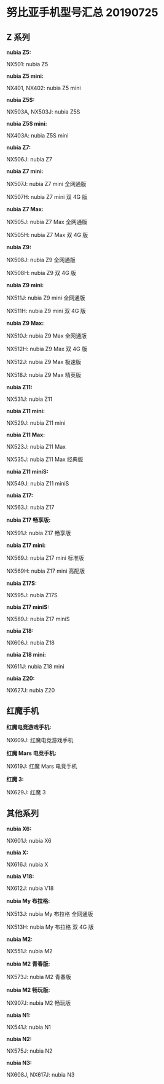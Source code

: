 # 努比亚手机型号汇总 20190725

## Z 系列

**nubia Z5:**

NX501: nubia Z5

**nubia Z5 mini:**

NX401, NX402: nubia Z5 mini

**nubia Z5S:**

NX503A, NX503J: nubia Z5S

**nubia Z5S mini:**

NX403A: nubia Z5S mini

**nubia Z7:**

NX506J: nubia Z7

**nubia Z7 mini:**

NX507J: nubia Z7 mini 全网通版

NX507H: nubia Z7 mini 双 4G 版

**nubia Z7 Max:**

NX505J: nubia Z7 Max 全网通版 

NX505H: nubia Z7 Max 双 4G 版

**nubia Z9:**

NX508J: nubia Z9 全网通版

NX508H: nubia Z9 双 4G 版

**nubia Z9 mini:**

NX511J: nubia Z9 mini 全网通版

NX511H: nubia Z9 mini 双 4G 版

**nubia Z9 Max:**

NX510J: nubia Z9 Max 全网通版

NX512H: nubia Z9 Max 双 4G 版

NX512J: nubia Z9 Max 极速版

NX518J: nubia Z9 Max 精英版

**nubia Z11:**

NX531J: nubia Z11

**nubia Z11 mini:**

NX529J: nubia Z11 mini

**nubia Z11 Max:**

NX523J: nubia Z11 Max

NX535J: nubia Z11 Max 经典版

**nubia Z11 miniS:**

NX549J: nubia Z11 miniS

**nubia Z17:**

NX563J: nubia Z17

**nubia Z17 畅享版:**

NX591J: nubia Z17 畅享版

**nubia Z17 mini:**

NX569J: nubia Z17 mini 标准版

NX569H: nubia Z17 mini 高配版

**nubia Z17S:**

NX595J: nubia Z17S

**nubia Z17 miniS:**

NX589J: nubia Z17 miniS

**nubia Z18:**

NX606J: nubia Z18

**nubia Z18 mini:**

NX611J: nubia Z18 mini

**nubia Z20:**

NX627J: nubia Z20

## 红魔手机

**红魔电竞游戏手机:**

NX609J: 红魔电竞游戏手机

**红魔 Mars 电竞手机:**

NX619J: 红魔 Mars 电竞手机

**红魔 3:**

NX629J: 红魔 3

## 其他系列

**nubia X6:**

NX601J: nubia X6

**nubia X:**

NX616J: nubia X

**nubia V18:**

NX612J: nubia V18

**nubia My 布拉格:**

NX513J: nubia My 布拉格 全网通版

NX513H: nubia My 布拉格 双 4G 版

**nubia M2:**

NX551J: nubia M2

**nubia M2 青春版:**

NX573J: nubia M2 青春版

**nubia M2 畅玩版:**

NX907J: nubia M2 畅玩版

**nubia N1:**

NX541J: nubia N1

**nubia N2:**

NX575J: nubia N2

**nubia N3:**

NX608J, NX617J: nubia N3
